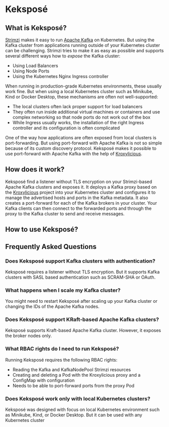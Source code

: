 # Keksposé

## What is Keksposé?

[Strimzi](https://strimzi.io) makes it easy to run [Apache Kafka](https://kafka.apache.org/) on Kubernetes.
But using the Kafka cluster from applications running outside of your Kubernetes cluster can be challenging.
Strimzi tries to make it as easy as possible and supports several different ways how to _expose_ the Kafka cluster:
* Using Load Balancers
* Using Node Ports
* Using the Kubernetes Nginx Ingress controller

When running in production-grade Kubernetes environments, these usually work fine.
But when using a local Kubernetes cluster such as Minikube, Kind or Docker Desktop, these mechanisms are often not well-supported:
* The local clusters often lack proper support for load balancers
* They often run inside additional virtual machines or containers and use complex networking so that node ports do not work out of the box
* While Ingress usually works, the installation of the right Ingress controller and its configuration is often complicated 

One of the way how applications are often exposed from local clusters is port-forwarding.
But using port-forward with Apache Kafka is not so simple because of its custom discovery protocol.
Keksposé makes it possible to use port-forward with Apache Kafka with the help of [Kroxylicious](https://kroxylicious.io/). 

## How does it work?

Keksposé find a listener without TLS encryption on your Strimzi-based Apache Kafka clusters and exposes it.
It deploys a Kafka proxy based on the [Kroxylicious](https://kroxylicious.io/) project into your Kubernetes cluster and configures it to manage the advertised hosts and ports in the Kafka metadata.
It also creates a port-forward for each of the Kafka brokers in your cluster.
Your Kafka clients can then connect to the forwarded ports and through the proxy to the Kafka cluster to send and receive messages. 

## How to use Keksposé?



## Frequently Asked Questions

### Does Keksposé support Kafka clusters with authentication?

Keksposé requires a listener without TLS encryption.
But it supports Kafka clusters with SASL based authentication such as SCRAM-SHA or OAuth. 

### What happens when I scale my Kafka cluster?

You might need to restart Keksposé after scaling up your Kafka cluster or changing the IDs of the Apache Kafka nodes.

### Does Keksposé support KRaft-based Apache Kafka clusters?

Keksposé supports Kraft-based Apache Kafka cluster.
However, it exposes the broker nodes only.

### What RBAC rights do I need to run Keksposé?

Running Keksposé requires the following RBAC rights:
* Reading the Kafka and KafkaNodePool Strimzi resources
* Creating and deleting a Pod with the Kroxylicious proxy and a ConfigMap with configuration
* Needs to be able to port-forward ports from the proxy Pod

### Does Keksposé work only with local Kubernetes clusters?

Keksposé was designed with focus on local Kubernetes environment such as Minikube, Kind, or Docker Desktop.
But it can be used with any Kubernetes cluster
